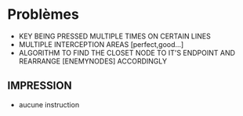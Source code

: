 # Problèmes

- KEY BEING PRESSED MULTIPLE TIMES ON CERTAIN LINES
- MULTIPLE INTERCEPTION AREAS [perfect,good...]
- ALGORITHM TO FIND THE CLOSET NODE TO IT'S ENDPOINT AND REARRANGE [ENEMYNODES] ACCORDINGLY

## IMPRESSION

- aucune instruction
